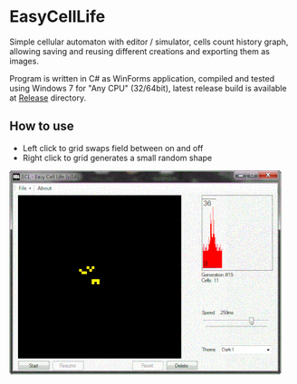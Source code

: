 # EasyCellLife
Simple cellular automaton with editor / simulator, cells count history graph, allowing saving and reusing different creations and exporting them as images.

Program is written in C# as WinForms application, compiled and tested using Windows 7 for "Any CPU" (32/64bit),
latest release build is available at [Release](cell_life/bin/Release) directory.

## How to use
* Left click to grid swaps field between on and off<br/>
* Right click to grid generates a small random shape

![Alt Text](ecl.gif)
